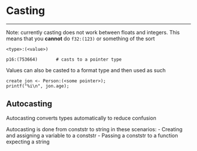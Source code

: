 # Casting

---
Note: currently casting does not work between floats and integers. This means that you **cannot** do `f32:(123)` or something of the sort
```
<type>:(<value>)
```
```
p16:(753664)       # casts to a pointer type
```

Values can also be casted to a format type and then used as such

```
create jon <- Person:(<some pointer>);
printf("%i\n", jon.age);
```

## Autocasting
Autocasting converts types automatically to reduce confusion

Autocasting is done from conststr to string in these scenarios:
    - Creating and assigning a variable to a conststr
    - Passing a conststr to a function expecting a string